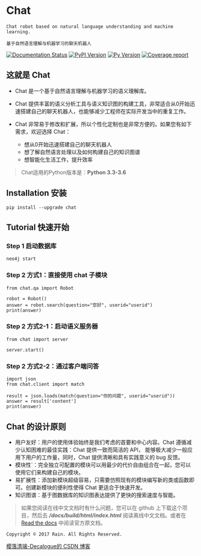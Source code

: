 # Chat

`Chat robot based on natural language understanding and machine learning.`

`基于自然语言理解与机器学习的聊天机器人`

[![Documentation Status](https://readthedocs.org/projects/chat-cn/badge/?version=latest)](http://chat-cn.readthedocs.io/zh_CN/latest/?badge=latest)
[![PyPI Version](https://badge.fury.io/py/chat.svg)](https://badge.fury.io/py/chat)
[![Py Version](https://img.shields.io/pypi/pyversions/chat.svg)](https://github.com/Decalogue/chat)
[![Coverage report](https://img.shields.io/codecov/c/github/Decalogue/chat.svg)](https://codecov.io/gh/Decalogue/chat)

## 这就是 Chat

* Chat 是一个基于自然语言理解与机器学习的语义理解库。
* Chat 提供丰富的语义分析工具与语义知识图的构建工具，非常适合从0开始迅速搭建自己的聊天机器人，也能够减少工程师在实际开发当中的重复工作。
* Chat 非常易于修改和扩展，所以个性化定制也是非常方便的。如果您有如下需求，欢迎选择 Chat：
  
  * 想从0开始迅速搭建自己的聊天机器人
  * 想了解自然语言处理以及如何构建自己的知识图谱
  * 想智能化生活工作，提升效率

> Chat适用的Python版本是：**Python 3.3-3.6**

## Installation 安装

    pip install --upgrade chat
    
## Tutorial 快速开始

### Step 1 启动数据库

    neo4j start

### Step 2 方式1：直接使用 chat 子模块

    from chat.qa import Robot
  
    robot = Robot()
    answer = robot.search(question="您好", userid="userid")
    print(answer)

### Step 2 方式2-1：启动语义服务器

    from chat import server
  
    server.start()
    
### Step 2 方式2-2：通过客户端问答

    import json
    from chat.client import match
  
    result = json.loads(match(question="你的问题", userid="userid"))
    answer = result['content']
    print(answer)

## Chat 的设计原则

* 用户友好：用户的使用体验始终是我们考虑的首要和中心内容。Chat 遵循减少认知困难的最佳实践：Chat 提供一致而简洁的 API， 能够极大减少一般应用下用户的工作量，同时，Chat 提供清晰和具有实践意义的 bug 反馈。
* 模块性`：完全独立可配置的模块可以用最少的代价自由组合在一起，您可以使用它们来构建自己的模块。
* 易扩展性：添加新模块超级容易，只需要仿照现有的模块编写新的类或函数即可。创建新模块的便利性使得 Chat 更适合于快速开发。
* 知识图谱：基于图数据库的知识图表达提供了更快的搜索速度与智能。

> 如果您阅读在线中文文档时有什么问题，您可以在 github 上下载这个项目，然后去 ***/docs/build/html/index.html*** 阅读离线中文文档。或者在 [Read the docs](http://chat-cn.readthedocs.io/zh_CN/latest/) 中阅读官方原文档。

`Copyright © 2017 Rain. All Rights Reserved.`

[樱落清璃-Decalogue的 CSDN 博客](https://www.decalogue.cn)
